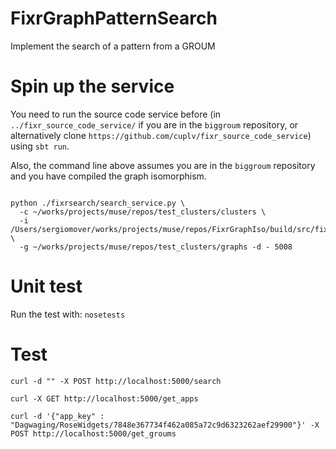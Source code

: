 # FixrGraphPatternSearch
Implement the search of a pattern from a GROUM


# Spin up the service

You need to run the source code service before (in `../fixr_source_code_service/` if you are in the `biggroum` repository, or alternatively clone `https://github.com/cuplv/fixr_source_code_service`) using `sbt run`.

Also, the command line above assumes you are in the `biggroum` repository and you have compiled the graph isomorphism.


```python fixrsearch/search_service.py -a localhost -p 8081 -g ./fixrsearch/test/data/graphs -c ./fixrsearch/test/data/clusters -i ../FixrGraphIso/build/src/fixrgraphiso/searchlattice -d -l 8080 -z localhost
```

```
python ./fixrsearch/search_service.py \
  -c ~/works/projects/muse/repos/test_clusters/clusters \
  -i /Users/sergiomover/works/projects/muse/repos/FixrGraphIso/build/src/fixrgraphiso/searchlattice \
  -g ~/works/projects/muse/repos/test_clusters/graphs -d - 5008
```

# Unit test

Run the test with:
```nosetests```

# Test
```
curl -d "" -X POST http://localhost:5000/search
```

```
curl -X GET http://localhost:5000/get_apps

curl -d '{"app_key" : "Dagwaging/RoseWidgets/7848e367734f462a085a72c9d6323262aef29900"}' -X POST http://localhost:5000/get_groums

```
